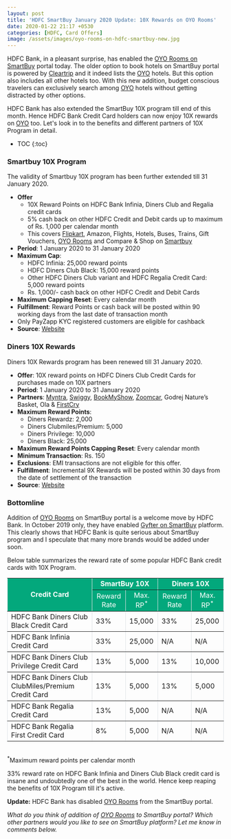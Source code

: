 ```yaml
---
layout: post
title: 'HDFC SmartBuy January 2020 Update: 10X Rewards on OYO Rooms'
date: 2020-01-22 21:17 +0530
categories: [HDFC, Card Offers]
image: /assets/images/oyo-rooms-on-hdfc-smartbuy-new.jpg
---
```


HDFC Bank, in a pleasant surprise, has enabled the [OYO Rooms on SmartBuy](https://offers.smartbuy.hdfcbank.com/oyo-room-stay) portal today. The older option to book hotels on SmartBuy portal is powered by [Cleartrip](https://l.cardinfo.in/cleartrip) and it indeed lists the [OYO](https://l.cardinfo.in/oyo) hotels. But this option also includes all other hotels too. With this new addition, budget conscious travelers can exclusively search among [OYO](https://l.cardinfo.in/oyo) hotels without getting distracted by other options.

HDFC Bank has also extended the SmartBuy 10X program till end of this month. Hence HDFC Bank Credit Card holders can now enjoy 10X rewards on [OYO](https://l.cardinfo.in/oyo) too. Let's look in to the benefits and different partners of 10X Program in detail.

<!-- prettier-ignore -->
* TOC
{:toc}

### Smartbuy 10X Program

The validity of Smartbuy 10X program has been further extended till 31 January 2020.

- **Offer**
  - 10X Reward Points on HDFC Bank Infinia, Diners Club and Regalia credit cards
  - 5% cash back on other HDFC Credit and Debit cards up to maximum of Rs. 1,000 per calendar month
  - This covers [Flipkart](https://l.cardinfo.in/flipkart), Amazon, Flights, Hotels, Buses, Trains, Gift Vouchers, [OYO Rooms](https://l.cardinfo.in/oyo) and Compare & Shop on [Smartbuy](https://offers.smartbuy.hdfcbank.com)
- **Period**: 1 January 2020 to 31 January 2020
- **Maximum Cap**:
  - HDFC Infinia: 25,000 reward points
  - HDFC Diners Club Black: 15,000 reward points
  - Other HDFC Diners Club variant and HDFC Regalia Credit Card: 5,000 reward points
  - Rs. 1,000/- cash back on other HDFC Credit and Debit Cards
- **Maximum Capping Reset**: Every calendar month
- **Fulfillment**: Reward Points or cash back will be posted within 90 working days from the last date of transaction month
- Only PayZapp KYC registered customers are eligible for cashback
- **Source**: [Website](https://offers.smartbuy.hdfcbank.com/offer_details/12768)

### Diners 10X Rewards

Diners 10X Rewards program has been renewed till 31 January 2020.

- **Offer**: 10X reward points on HDFC Diners Club Credit Cards for purchases made on 10X partners
- **Period**: 1 January 2020 to 31 January 2020
- **Partners**: [Myntra](https://l.cardinfo.in/myntra), [Swiggy](https://l.cardinfo.in/swiggy), [BookMyShow](https://l.cardinfo.in/bookmyshow), [Zoomcar](https://l.cardinfo.in/zoomcar), Godrej Nature’s Basket, Ola & [FirstCry](https://l.cardinfo.in/firstcry)
- **Maximum Reward Points**:
  - Diners Rewardz: 2,000
  - Diners Clubmiles/Premium: 5,000
  - Diners Privilege: 10,000
  - Diners Black: 25,000
- **Maximum Reward Points Capping Reset**: Every calendar month
- **Minimum Transaction**: Rs. 150
- **Exclusions**: EMI transactions are not eligible for this offer.
- **Fulfillment**: Incremental 9X Rewards will be posted within 30 days from the date of settlement of the transaction
- **Source**: [Website](https://www.hdfcbankdinersclub.com/privilege)

### Bottomline

Addition of [OYO Rooms](https://l.cardinfo.in/oyo) on SmartBuy portal is a welcome move by HDFC Bank. In October 2019 only, they have enabled [Gyfter on SmartBuy](/10x-rewards-on-gift-vouchers-using-hdfc-bank-credit-cards/) platform. This clearly shows that HDFC Bank is quite serious about SmartBuy program and I speculate that many more brands would be added under soon.

Below table summarizes the reward rate of some popular HDFC Bank credit cards with 10X Program.

<table width="100%" border="1" cellspacing="0" cellpadding="5" style="border: 1px #dee2e6; border-collapse: collapse; margin-bottom: 2rem;display: block;overflow-x: auto;">
<tbody>
<tr bgcolor="#03a87c">
    <td rowspan="2" align="center" style="color: #ffffff;font-weight: bold;" scope="col">Credit Card</td>
	<td colspan="2" align="center" style="color: #ffffff;font-weight: bold;" scope="col"> SmartBuy 10X</td>
    <td colspan="2" align="center" style="color: #ffffff;font-weight: bold;" scope="col"> Diners 10X</td>
</tr>
<tr bgcolor="#03a87c">
      <td align="center" style="color: #ffffff;">Reward Rate</td>
      <td align="center" style="color: #ffffff;">Max. RP<sup>*</sup></td>
      <td align="center" style="color: #ffffff;">Reward Rate</td>
      <td align="center" style="color: #ffffff;">Max. RP<sup>*</sup></td>
</tr>
<tr>
	<td> HDFC Bank Diners Club Black Credit Card</td>
	<td> 33% </td>
     <td> 15,000 </td>
    <td> 33% </td>
     <td> 25,000 </td>
</tr>
<tr>
	<td> HDFC Bank Infinia Credit Card</td>
	<td> 33% </td>
    <td> 25,000 </td>
    <td> N/A </td>
    <td> N/A </td>
</tr>
<tr>
	<td> HDFC Bank Diners Club Privilege Credit Card</td>
	<td> 13% </td>
     <td> 5,000 </td>
    <td> 13% </td>
     <td> 10,000 </td>
</tr>
<tr>
	<td> HDFC Bank Diners Club ClubMiles/Premium Credit Card</td>
	<td> 13% </td>
     <td> 5,000 </td>
    <td> 13% </td>
     <td> 5,000 </td>
</tr>
<tr>
	<td> HDFC Bank Regalia Credit Card</td>
	<td> 13% </td>
     <td> 5,000 </td>
    <td> N/A </td>
     <td> N/A </td>
</tr>
<tr>
	<td> HDFC Bank Regalia First Credit Card</td>
	<td> 8% </td>
     <td> 5,000 </td>
    <td> N/A </td>
    <td> N/A </td>
</tr>
</tbody>
</table>
<sup>*</sup>Maximum reward points per calendar month

33% reward rate on HDFC Bank Infinia and Diners Club Black credit card is insane and undoubtedly one of the best in the world. Hence keep reaping the benefits of 10X Program till it's active.

**Update:** HDFC Bank has disabled [OYO Rooms](https://l.cardinfo.in/oyo) from the SmartBuy portal.

_What do you think of addition of [OYO Rooms](https://l.cardinfo.in/oyo) to SmartBuy portal? Which other partners would you like to see on SmartBuy platform? Let me know in comments below._
